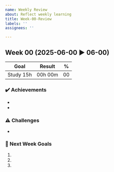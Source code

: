 ```yaml
---
name: Weekly Review
about: Reflect weekly learning
title: Week-00-Review
labels: ''
assignees: ''

---
```


## Week 00 (2025-06-00 ▶ 06-00)

| Goal | Result | % |
|------|--------|---|
| Study 15h | 00h 00m | 00 |

### ✔️ Achievements
- 
- 

### ⚠️ Challenges
- 

### 🎯 Next Week Goals
1. 
2. 
3.
